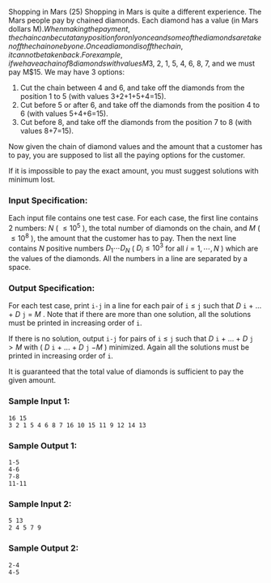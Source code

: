 Shopping in Mars (25)
Shopping in Mars is quite a different experience. The Mars people pay by
chained diamonds. Each diamond has a value (in Mars dollars M$). When making
the payment, the chain can be cut at any position for only once and some of
the diamonds are taken off the chain one by one. Once a diamond is off the
chain, it cannot be taken back. For example, if we have a chain of 8 diamonds
with values M$3, 2, 1, 5, 4, 6, 8, 7, and we must pay M$15. We may have 3
options:

  1. Cut the chain between 4 and 6, and take off the diamonds from the position 1 to 5 (with values 3+2+1+5+4=15).
  2. Cut before 5 or after 6, and take off the diamonds from the position 4 to 6 (with values 5+4+6=15).
  3. Cut before 8, and take off the diamonds from the position 7 to 8 (with values 8+7=15).

Now given the chain of diamond values and the amount that a customer has to
pay, you are supposed to list all the paying options for the customer.

If it is impossible to pay the exact amount, you must suggest solutions with
minimum lost.

### Input Specification:

Each input file contains one test case. For each case, the first line contains
2 numbers: $N$ ( $\le 10^5$ ), the total number of diamonds on the chain, and
$M$ ( $\le 10^8$ ), the amount that the customer has to pay. Then the next
line contains $N$ positive numbers $D_1 \cdots D_N$ ( $D_i\le 10^3$ for all
$i=1, \cdots , N$ ) which are the values of the diamonds. All the numbers in a
line are separated by a space.

### Output Specification:

For each test case, print `i-j` in a line for each pair of `i` $\le$ `j` such
that $D$ `i` \+ ... + $D$ `j` = $M$ . Note that if there are more than one
solution, all the solutions must be printed in increasing order of `i`.

If there is no solution, output `i-j` for pairs of `i` $\le$ `j` such that $D$
`i` \+ ... + $D$ `j` $> M$ with ( $D$ `i` \+ ... + $D$ `j` $- M$ ) minimized.
Again all the solutions must be printed in increasing order of `i`.

It is guaranteed that the total value of diamonds is sufficient to pay the
given amount.

### Sample Input 1:

    
    
    16 15
    3 2 1 5 4 6 8 7 16 10 15 11 9 12 14 13
    

### Sample Output 1:

    
    
    1-5
    4-6
    7-8
    11-11
    

### Sample Input 2:

    
    
    5 13
    2 4 5 7 9
    

### Sample Output 2:

    
    
    2-4
    4-5
    

